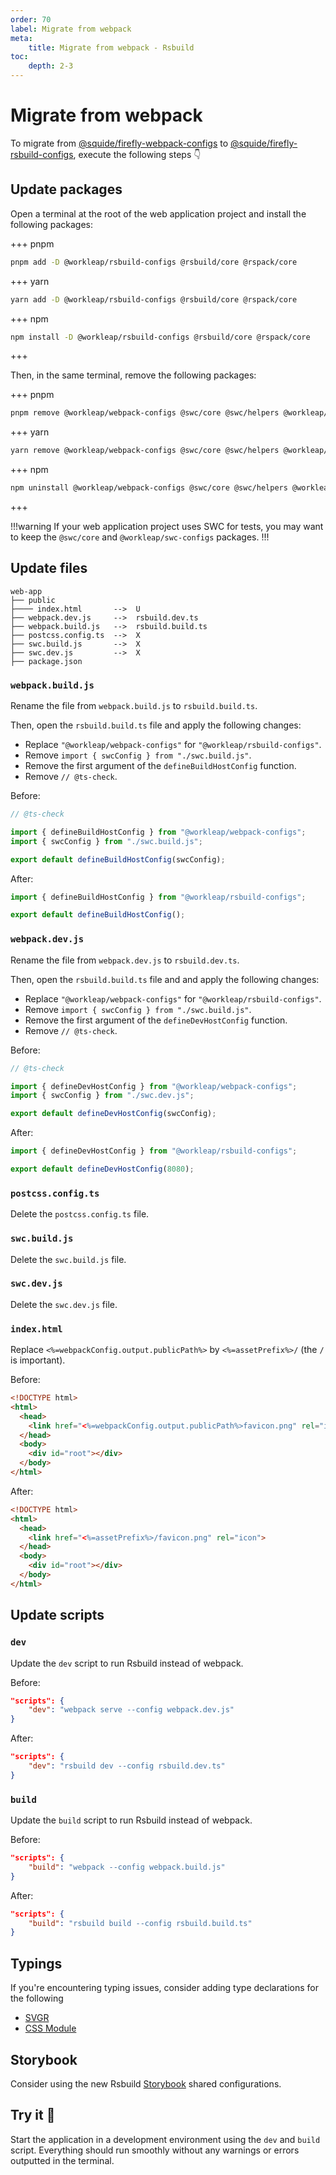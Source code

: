 ```yaml
---
order: 70
label: Migrate from webpack
meta:
    title: Migrate from webpack - Rsbuild
toc:
    depth: 2-3
---
```


# Migrate from webpack

To migrate from [@squide/firefly-webpack-configs](https://www.npmjs.com/package/@squide/firefly-webpack-configs) to [@squide/firefly-rsbuild-configs](https://www.npmjs.com/package/@workleap/rsbuild-configs), execute the following steps :point_down:

## Update packages

Open a terminal at the root of the web application project and install the following packages:

+++ pnpm
```bash
pnpm add -D @workleap/rsbuild-configs @rsbuild/core @rspack/core
```
+++ yarn
```bash
yarn add -D @workleap/rsbuild-configs @rsbuild/core @rspack/core
```
+++ npm
```bash
npm install -D @workleap/rsbuild-configs @rsbuild/core @rspack/core
```
+++

Then, in the same terminal, remove the following packages:

+++ pnpm
```bash
pnpm remove @workleap/webpack-configs @swc/core @swc/helpers @workleap/swc-configs webpack webpack-cli webpack-dev-server @workleap/postcss-configs postcss
```
+++ yarn
```bash
yarn remove @workleap/webpack-configs @swc/core @swc/helpers @workleap/swc-configs webpack webpack-cli webpack-dev-server @workleap/postcss-configs postcss
```
+++ npm
```bash
npm uninstall @workleap/webpack-configs @swc/core @swc/helpers @workleap/swc-configs webpack webpack-cli webpack-dev-server @workleap/postcss-configs postcss
```
+++

!!!warning
If your web application project uses SWC for tests, you may want to keep the `@swc/core` and `@workleap/swc-configs` packages.
!!!

## Update files

```
web-app
├── public
├──── index.html       -->  U
├── webpack.dev.js     -->  rsbuild.dev.ts
├── webpack.build.js   -->  rsbuild.build.ts
├── postcss.config.ts  -->  X
├── swc.build.js       -->  X
├── swc.dev.js         -->  X
├── package.json
```

### `webpack.build.js`

Rename the file from `webpack.build.js` to `rsbuild.build.ts`.

Then, open the `rsbuild.build.ts` file and apply the following changes:

- Replace `"@workleap/webpack-configs"` for `"@workleap/rsbuild-configs"`.
- Remove `import { swcConfig } from "./swc.build.js"`.
- Remove the first argument of the `defineBuildHostConfig` function.
- Remove `// @ts-check`.

Before:

```js webpack.build.js
// @ts-check

import { defineBuildHostConfig } from "@workleap/webpack-configs";
import { swcConfig } from "./swc.build.js";

export default defineBuildHostConfig(swcConfig);
```

After:

```ts rsbuild.build.ts
import { defineBuildHostConfig } from "@workleap/rsbuild-configs";

export default defineBuildHostConfig();
```

### `webpack.dev.js`

Rename the file from `webpack.dev.js` to `rsbuild.dev.ts`.

Then, open the `rsbuild.build.ts` file and and apply the following changes:

- Replace `"@workleap/webpack-configs"` for `"@workleap/rsbuild-configs"`.
- Remove `import { swcConfig } from "./swc.build.js"`.
- Remove the first argument of the `defineDevHostConfig` function.
- Remove `// @ts-check`.

Before:

```js webpack.dev.js
// @ts-check

import { defineDevHostConfig } from "@workleap/webpack-configs";
import { swcConfig } from "./swc.dev.js";

export default defineDevHostConfig(swcConfig);
```

After:

```ts rsbuild.dev.ts
import { defineDevHostConfig } from "@workleap/rsbuild-configs";

export default defineDevHostConfig(8080);
```

### `postcss.config.ts`

Delete the `postcss.config.ts` file.

### `swc.build.js`

Delete the `swc.build.js` file.

### `swc.dev.js`

Delete the `swc.dev.js` file.

### `index.html`

Replace `<%=webpackConfig.output.publicPath%>` by `<%=assetPrefix%>/` (the `/` is important).

Before:

```html public/index.html
<!DOCTYPE html>
<html>
  <head>
    <link href="<%=webpackConfig.output.publicPath%>favicon.png" rel="icon">
  </head>
  <body>
    <div id="root"></div>
  </body>
</html>
```

After:

```html public/index.html
<!DOCTYPE html>
<html>
  <head>
    <link href="<%=assetPrefix%>/favicon.png" rel="icon">
  </head>
  <body>
    <div id="root"></div>
  </body>
</html>
```

## Update scripts

### `dev`

Update the `dev` script to run Rsbuild instead of webpack.

Before:

```json package.json
"scripts": {
    "dev": "webpack serve --config webpack.dev.js"
}
```

After:

```json package.json
"scripts": {
    "dev": "rsbuild dev --config rsbuild.dev.ts"
}
```

### `build`

Update the `build` script to run Rsbuild instead of webpack.

Before:

```json package.json
"scripts": {
    "build": "webpack --config webpack.build.js"
}
```

After:

```json package.json
"scripts": {
    "build": "rsbuild build --config rsbuild.build.ts"
}
```

## Typings

If you're encountering typing issues, consider adding type declarations for the following

- [SVGR](./configure-dev.md#typings)
- [CSS Module](./configure-dev.md#css-modules-typings)

## Storybook

Consider using the new Rsbuild [Storybook](./configure-storybook.md) shared configurations.

## Try it :rocket:

Start the application in a development environment using the `dev` and `build` script. Everything should run smoothly without any warnings or errors outputted in the terminal.
